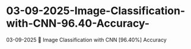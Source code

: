 # 03-09-2025-Image-Classification-with-CNN-96.40-Accuracy-
03-09-2025 🦋 Image Classification with CNN [96.40%] Accuracy 
